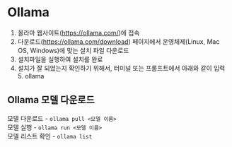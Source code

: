 # Ollama
1. 올라마 웹사이트(https://ollama.com/)에 접속
2. 다운로드(https://ollama.com/download) 페이지에서 운영체제(Linux, Mac OS, Windows)에 맞는 설치 파일 다운로드
3. 설치파일을 실행하여 설치를 완료
4. 설치가 잘 되었는지 확인하기 위해서, 터미널 또는 프롬프트에서 아래와 같이 입력
   5. ollama

## Ollama 모델 다운로드
모델 다운로드 - ```ollama pull <모델 이름>```\
모델 실행 - ```ollama run <모델 이름>```\
모델 리스트 확인 - ```ollama list```